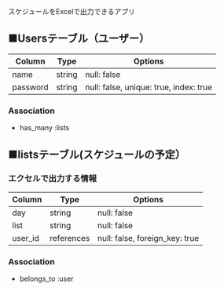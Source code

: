スケジュールをExcelで出力できるアプリ

## ■Usersテーブル（ユーザー）

|Column|Type|Options|
| -------- | -------- | -------- |
|name|string|null: false|
|password|string|null: false, unique: true, index: true|
### Association
- has_many :lists


## ■listsテーブル(スケジュールの予定）
### エクセルで出力する情報

|Column|Type|Options|
| -------- | -------- | -------- |
|day|string|null: false|
|list|string|null: false|
|user_id|references|null: false, foreign_key: true|
### Association
- belongs_to :user
